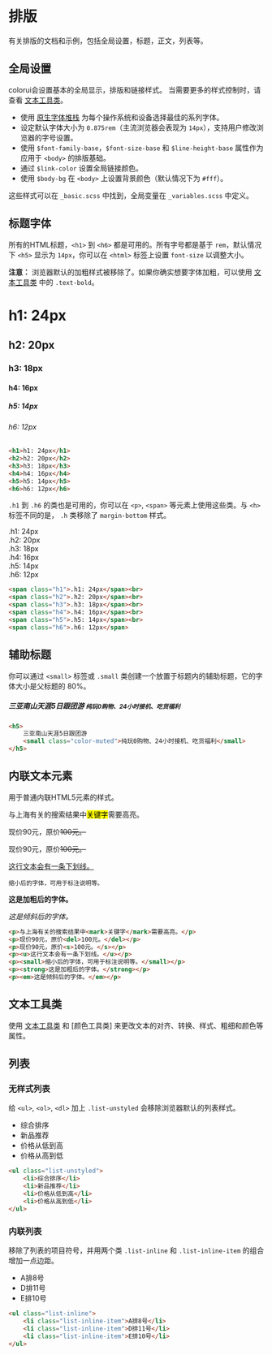 # 排版

有关排版的文档和示例，包括全局设置，标题，正文，列表等。

## 全局设置

colorui会设置基本的全局显示，排版和链接样式。
当需要更多的样式控制时，请查看 [文本工具类]()。

* 使用 [原生字体堆栈](aa) 为每个操作系统和设备选择最佳的系列字体。
* 设定默认字体大小为 `0.875rem`（主流浏览器会表现为 `14px`），支持用户修改浏览器的字号设置。
* 使用 `$font-family-base`，`$font-size-base` 和 `$line-height-base` 属性作为应用于 `<body>` 的排版基础。
* 通过 `$link-color` 设置全局链接颜色。
* 使用 `$body-bg` 在 `<body>` 上设置背景颜色（默认情况下为 `#fff`）。
  
这些样式可以在 `_basic.scss` 中找到，全局变量在 `_variables.scss` 中定义。

## 标题字体

所有的HTML标题，`<h1>` 到 `<h6>` 都是可用的。所有字号都是基于 `rem`，默认情况下 `<h5>` 显示为 `14px`，你可以在 `<html>` 标签上设置 `font-size` 以调整大小。

**注意：** 浏览器默认的加粗样式被移除了。如果你确实想要字体加粗，可以使用 [文本工具类]() 中的 `.text-bold`。

<div class="demo">
    <h1>h1: 24px</h1>
    <h2>h2: 20px</h2>
    <h3>h3: 18px</h3>
    <h4>h4: 16px</h4>
    <h5>h5: 14px</h5>
    <h6>h6: 12px</h6>
</div>

```html
<h1>h1: 24px</h1>
<h2>h2: 20px</h2>
<h3>h3: 18px</h3>
<h4>h4: 16px</h4>
<h5>h5: 14px</h5>
<h6>h6: 12px</h6>
```

`.h1` 到 `.h6` 的类也是可用的，你可以在 `<p>`, `<span>` 等元素上使用这些类。与 `<h>` 标签不同的是， `.h` 类移除了 `margin-bottom` 样式。

<div class="demo">
    <span class="h1">.h1: 24px</span><br>
    <span class="h2">.h2: 20px</span><br>
    <span class="h3">.h3: 18px</span><br>
    <span class="h4">.h4: 16px</span><br>
    <span class="h5">.h5: 14px</span><br>
    <span class="h6">.h6: 12px</span>
</div>

```html
<span class="h1">.h1: 24px</span><br>
<span class="h2">.h2: 20px</span><br>
<span class="h3">.h3: 18px</span><br>
<span class="h4">.h4: 16px</span><br>
<span class="h5">.h5: 14px</span><br>
<span class="h6">.h6: 12px</span>
```

## 辅助标题

你可以通过 `<small>` 标签或 `.small` 类创建一个放置于标题内的辅助标题，它的字体大小是父标题的 80%。

<div class="demo">
    <h5>
        三亚南山天涯5日跟团游
        <small class="color-muted">纯玩0购物、24小时接机、吃货福利</small>
    </h5>
</div>

```html
<h5>
    三亚南山天涯5日跟团游
    <small class="color-muted">纯玩0购物、24小时接机、吃货福利</small>
</h5>
```

## 内联文本元素

用于普通内联HTML5元素的样式。

<div class="demo">
    <p>与上海有关的搜索结果中<mark>关键字</mark>需要高亮。</p>
    <p>现价90元，原价<del>100元。</del></p>
    <p>现价90元，原价<s>100元。</s></p>
    <p><u>这行文本会有一条下划线。</u></p>
    <p><small>缩小后的字体，可用于标注说明等。</small></p>
    <p><strong>这是加粗后的字体。</strong></p>
    <p><em>这是倾斜后的字体。</em></p>
</div>

```html
<p>与上海有关的搜索结果中<mark>关键字</mark>需要高亮。</p>
<p>现价90元，原价<del>100元。</del></p>
<p>现价90元，原价<s>100元。</s></p>
<p><u>这行文本会有一条下划线。</u></p>
<p><small>缩小后的字体，可用于标注说明等。</small></p>
<p><strong>这是加粗后的字体。</strong></p>
<p><em>这是倾斜后的字体。</em></p>
```

## 文本工具类

使用 [文本工具类]() 和 [颜色工具类] 来更改文本的对齐、转换、样式、粗细和颜色等属性。

## 列表

### 无样式列表

给 `<ul>`, `<ol>`, `<dl>` 加上 `.list-unstyled` 会移除浏览器默认的列表样式。

<div class="demo">
    <ul class="list-unstyled">
        <li>综合排序</li>
        <li>新品推荐</li>
        <li>价格从低到高</li>
        <li>价格从高到低</li>
    </ul>
</div>

```html
<ul class="list-unstyled">
    <li>综合排序</li>
    <li>新品推荐</li>
    <li>价格从低到高</li>
    <li>价格从高到低</li>
</ul>
```

### 内联列表

移除了列表的项目符号，并用两个类 `.list-inline` 和 `.list-inline-item` 的组合增加一点边距。

<div class="demo">
    <ul class="list-inline">
        <li class="list-inline-item">A排8号</li>
        <li class="list-inline-item">D排11号</li>
        <li class="list-inline-item">E排10号</li>
    </ul>
</div>

```html
<ul class="list-inline">
    <li class="list-inline-item">A排8号</li>
    <li class="list-inline-item">D排11号</li>
    <li class="list-inline-item">E排10号</li>
</ul>
```